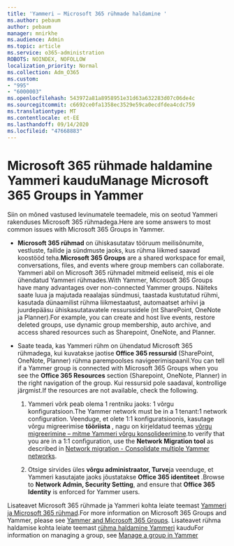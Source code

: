 ```yaml
---
title: 'Yammeri – Microsoft 365 rühmade haldamine '
ms.author: pebaum
author: pebaum
manager: mnirkhe
ms.audience: Admin
ms.topic: article
ms.service: o365-administration
ROBOTS: NOINDEX, NOFOLLOW
localization_priority: Normal
ms.collection: Adm_O365
ms.custom:
- "995"
- "6000003"
ms.openlocfilehash: 543972a81a8958951e31d63a632283d07c06de4c
ms.sourcegitcommit: c6692ce0fa1358ec3529e59ca0ecdfdea4cdc759
ms.translationtype: MT
ms.contentlocale: et-EE
ms.lasthandoff: 09/14/2020
ms.locfileid: "47668883"
---
```

# <a name="manage-microsoft-365-groups-in-yammer"></a><span data-ttu-id="50a96-102">Microsoft 365 rühmade haldamine Yammeri kaudu</span><span class="sxs-lookup"><span data-stu-id="50a96-102">Manage Microsoft 365 Groups in Yammer</span></span>

<span data-ttu-id="50a96-103">Siin on mõned vastused levinumatele teemadele, mis on seotud Yammeri rakenduses Microsoft 365 rühmadega.</span><span class="sxs-lookup"><span data-stu-id="50a96-103">Here are some answers to most common issues with Microsoft 365 Groups in Yammer.</span></span>

* <span data-ttu-id="50a96-104">**Microsoft 365 rühmad** on ühiskasutatav tööruum meilisõnumite, vestluste, failide ja sündmuste jaoks, kus rühma liikmed saavad koostööd teha.</span><span class="sxs-lookup"><span data-stu-id="50a96-104">**Microsoft 365 Groups** are a shared workspace for email, conversations, files, and events where group members can collaborate.</span></span> <span data-ttu-id="50a96-105">Yammeri abil on Microsoft 365 rühmadel mitmeid eeliseid, mis ei ole ühendatud Yammeri rühmades.</span><span class="sxs-lookup"><span data-stu-id="50a96-105">With Yammer, Microsoft 365 Groups have many advantages over non-connected Yammer groups.</span></span> <span data-ttu-id="50a96-106">Näiteks saate luua ja majutada reaalajas sündmusi, taastada kustutatud rühmi, kasutada dünaamilist rühma liikmestaatust, automaatset arhiivi ja juurdepääsu ühiskasutatavatele ressurssidele (nt SharePoint, OneNote ja Planner).</span><span class="sxs-lookup"><span data-stu-id="50a96-106">For example, you can create and host live events, restore deleted groups, use dynamic group membership, auto archive, and access shared resources such as Sharepoint, OneNote, and Planner.</span></span>

* <span data-ttu-id="50a96-107">Saate teada, kas Yammeri rühm on ühendatud Microsoft 365 rühmadega, kui kuvatakse jaotise **Office 365 ressursid** (SharePoint, OneNote, Planner) rühma parempoolses navigeerimispaanil.</span><span class="sxs-lookup"><span data-stu-id="50a96-107">You can tell if a Yammer group is connected with Microsoft 365 Groups when you see the **Office 365 Resources** section (Sharepoint, OneNote, Planner) in the right navigation of the group.</span></span> <span data-ttu-id="50a96-108">Kui ressursid pole saadaval, kontrollige järgmist.</span><span class="sxs-lookup"><span data-stu-id="50a96-108">If the resources are not available, check the following.</span></span>

  1. <span data-ttu-id="50a96-109">Yammeri võrk peab olema 1 rentniku jaoks: 1 võrgu konfiguratsioon.</span><span class="sxs-lookup"><span data-stu-id="50a96-109">The Yammer network must be in a 1 tenant:1 network configuration.</span></span> <span data-ttu-id="50a96-110">Veenduge, et olete 1:1 konfiguratsioonis, kasutage võrgu migreerimise **tööriista** , nagu on kirjeldatud teemas [võrgu migreerimine – mitme Yammeri võrgu konsolideerimine](https://docs.microsoft.com/yammer/configure-your-yammer-network/consolidate-multiple-yammer-networks).</span><span class="sxs-lookup"><span data-stu-id="50a96-110">to verify that you are in a 1:1 configuration, use the **Network Migration tool** as described in [Network migration - Consolidate multiple Yammer networks](https://docs.microsoft.com/yammer/configure-your-yammer-network/consolidate-multiple-yammer-networks).</span></span>

  2. <span data-ttu-id="50a96-111">Otsige sirvides üles **võrgu administraator, Turve**ja veenduge, et Yammeri kasutajate jaoks jõustatakse **Office 365 identiteet** .</span><span class="sxs-lookup"><span data-stu-id="50a96-111">Browse to **Network Admin, Security Setting**, and ensure that **Office 365 Identity** is enforced for Yammer users.</span></span>

<span data-ttu-id="50a96-112">Lisateavet Microsoft 365 rühmade ja Yammeri kohta leiate teemast [Yammeri ja Microsoft 365 rühmad](https://docs.microsoft.com/yammer/manage-yammer-groups/yammer-and-office-365-groups).</span><span class="sxs-lookup"><span data-stu-id="50a96-112">For more information on Microsoft 365 Groups and Yammer, please see [Yammer and Microsoft 365 Groups](https://docs.microsoft.com/yammer/manage-yammer-groups/yammer-and-office-365-groups).</span></span> <span data-ttu-id="50a96-113">Lisateavet rühma haldamise kohta leiate teemast [rühma haldamine Yammeri](https://support.office.com/article/Manage-a-group-in-Yammer-6e05c6d6-5548-4c88-89cd-e6757a514ef2) kaudu</span><span class="sxs-lookup"><span data-stu-id="50a96-113">For information on managing a group, see [Manage a group in Yammer](https://support.office.com/article/Manage-a-group-in-Yammer-6e05c6d6-5548-4c88-89cd-e6757a514ef2)</span></span>
